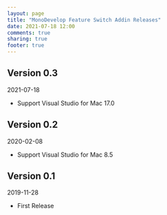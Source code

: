 ```yaml
---
layout: page
title: "MonoDevelop Feature Switch Addin Releases"
date: 2021-07-18 12:00
comments: true
sharing: true
footer: true
---
```


## Version 0.3

2021-07-18

 * Support Visual Studio for Mac 17.0

## Version 0.2

2020-02-08

 * Support Visual Studio for Mac 8.5

## Version 0.1

2019-11-28

 * First Release
 
